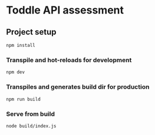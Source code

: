 # Toddle API assessment

## Project setup

```
npm install
```

### Transpile and hot-reloads for development

```
npm dev
```

### Transpiles and generates build dir for production

```
npm run build
```

### Serve from build

```
node build/index.js
```
